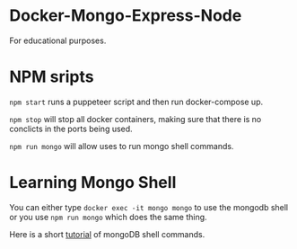 # Docker-Mongo-Express-Node
 For educational purposes.

# NPM sripts
`npm start` runs a puppeteer script and then run docker-compose up.

`npm stop` will stop all docker containers, making sure that there is no conclicts in the ports being used.

`npm run mongo` will allow uses to run mongo shell commands.

# Learning Mongo Shell
You can either type `docker exec -it mongo mongo` to use the mongodb shell or you use 
`npm run mongo` which does the same thing.

Here is a short [tutorial](https://www.freecodecamp.org/news/learn-mongodb-a4ce205e7739/) of mongoDB shell commands.